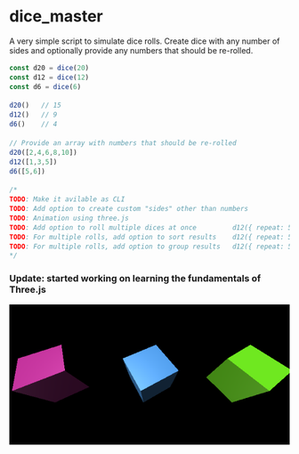 # dice_master

A very simple script to simulate dice rolls. Create dice with any number of sides and optionally provide any numbers that should be re-rolled.

```js
const d20 = dice(20)
const d12 = dice(12)
const d6 = dice(6)

d20()   // 15
d12()   // 9
d6()    // 4

// Provide an array with numbers that should be re-rolled
d20([2,4,6,8,10])
d12([1,3,5])
d6([5,6])

/*
TODO: Make it avilable as CLI
TODO: Add option to create custom "sides" other than numbers
TODO: Animation using three.js
TODO: Add option to roll multiple dices at once         d12({ repeat: 5 })              // [7, 3, 9, 12, 3]
TODO: For multiple rolls, add option to sort results    d12({ repeat: 5, sort: true })  // [3, 3, 7, 9, 12]
TODO: For multiple rolls, add option to group results   d12({ repeat: 5, group: true }) // 2 threes, 1 seven, 1 nine, 1 twelve
*/
```
### Update: started working on learning the fundamentals of Three.js
![](cubes.png)
